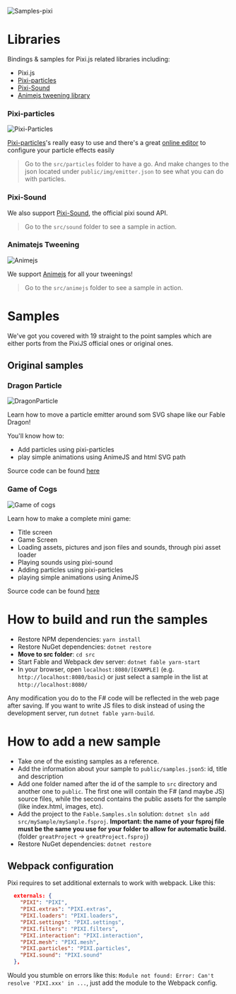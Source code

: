 ![Samples-pixi](public/img/samples-pixi.png)

# Libraries

Bindings & samples for Pixi.js related libraries including:
- Pixi.js
- [Pixi-particles](https://github.com/pixijs/pixi-particles)
- [Pixi-Sound](https://github.com/pixijs/pixi-sound)
- [Animejs tweening library](http://animejs.com/)

### Pixi-particles

![Pixi-Particles](public/img/dragon.gif)

[Pixi-particles](https://github.com/pixijs/pixi-particles)'s really easy to use and there's a great [online editor](https://pixijs.github.io/pixi-particles-editor/) to configure your particle effects easily

>Go to the `src/particles` folder to have a go. And make changes to the json located under `public/img/emitter.json` to see what you can do with particles.

### Pixi-Sound
We also support [Pixi-Sound](https://github.com/pixijs/pixi-sound), the official pixi sound API.

> Go to the `src/sound` folder to see a sample in action.


### Animatejs Tweening

![Animejs](public/img/animejs.gif)

We support [Animejs](http://animejs.com/) for all your tweenings!

> Go to the `src/animejs` folder to see a sample in action.

# Samples

We've got you covered with 19 straight to the point samples which are either ports from the PixiJS official ones or original ones.

## Original samples

### Dragon Particle
![DragonParticle](public/img/dragonParticle.gif)

Learn how to move a particle emitter around som SVG shape like our Fable Dragon!

You'll know how to:
- Add particles using pixi-particles
- play simple animations using AnimeJS and html SVG path


Source code can be found [here](src/dragonParticle)

### Game of Cogs
![Game of cogs](public/img/gameofcogs.gif)

Learn how to make a complete mini game:
- Title screen
- Game Screen
- Loading assets, pictures and json files and sounds, through pixi asset loader
- Playing sounds using pixi-sound
- Adding particles using pixi-particles
- playing simple animations using AnimeJS 

Source code can be found [here](src/draggor)

# How to build and run the samples

- Restore NPM dependencies: `yarn install`
- Restore NuGet dependencies: `dotnet restore`
- **Move to src folder**: `cd src`
- Start Fable and Webpack dev server: `dotnet fable yarn-start`
- In your browser, open `localhost:8080/[EXAMPLE]` (e.g. `http://localhost:8080/basic`) or just select a sample in the list at `http://localhost:8080/`

Any modification you do to the F# code will be reflected in the web page after saving.
If you want to write JS files to disk instead of using the development server,
run `dotnet fable yarn-build`.

# How to add a new sample

- Take one of the existing samples as a reference.
- Add the information about your sample to `public/samples.json5`: id,  title and description
- Add one folder named after the id of the sample to `src` directory and another one to `public`. The first one will contain the F# (and maybe JS) source files, while the second contains the public assets for the sample (like index.html, images, etc).
- Add the project to the `Fable.Samples.sln` solution: `dotnet sln add src/mySample/mySample.fsproj`. **Important: the name of your fsproj file must be the same you use for your folder to allow for automatic build.**(folder `greatProject` -> `greatProject.fsproj`)
- Restore NuGet dependencies: `dotnet restore`

## Webpack configuration

Pixi requires to set additional externals to work with webpack. Like this:

```json
  externals: {
    "PIXI": "PIXI",
    "PIXI.extras": "PIXI.extras",
    "PIXI.loaders": "PIXI.loaders",
    "PIXI.settings": "PIXI.settings",
    "PIXI.filters": "PIXI.filters",
    "PIXI.interaction": "PIXI.interaction",
    "PIXI.mesh": "PIXI.mesh",
    "PIXI.particles": "PIXI.particles",
    "PIXI.sound": "PIXI.sound"
  },
```

Would you stumble on errors like this: `Module not found: Error: Can't resolve 'PIXI.xxx' in ...`,  just add the module to the Webpack config.
